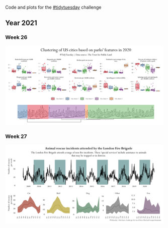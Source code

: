 Code and plots for the [#tidytuesday](https://github.com/rfordatascience/tidytuesday) challenge

## Year 2021

### Week 26

![GitHub Logo](2021/week_26/img/plot.png)

### Week 27

![GitHub Logo](2021/week_27/img/plot.png)

